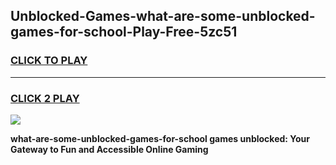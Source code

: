 
## Unblocked-Games-what-are-some-unblocked-games-for-school-Play-Free-5zc51
<h3>
<a href="https://premium76.site?title=what-are-some-unblocked-games-for-school&ref=23A">CLICK TO PLAY</a></h3>
<hr>

<h3>
<a href="https://premium76.site?title=what-are-some-unblocked-games-for-school&ref=23A">CLICK 2 PLAY</a>
  
</h3>

<a href="https://premium76.site?title=what-are-some-unblocked-games-for-school&ref=23A"><img src="https://clearcache.store/games.png"></a>


**what-are-some-unblocked-games-for-school games unblocked: Your Gateway to Fun and Accessible Online Gaming**
